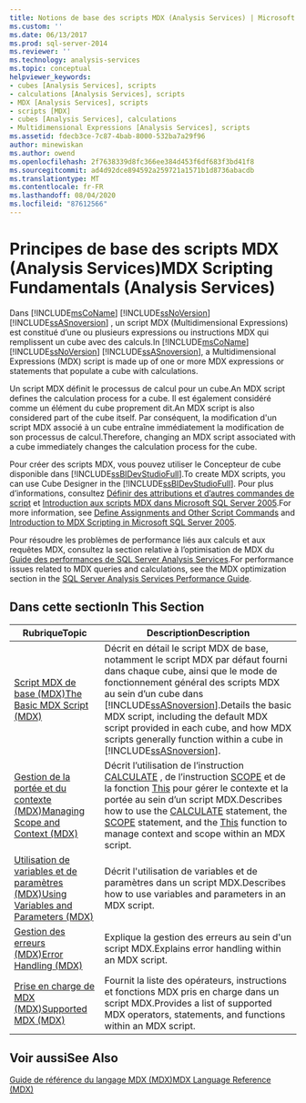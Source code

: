 ```yaml
---
title: Notions de base des scripts MDX (Analysis Services) | Microsoft Docs
ms.custom: ''
ms.date: 06/13/2017
ms.prod: sql-server-2014
ms.reviewer: ''
ms.technology: analysis-services
ms.topic: conceptual
helpviewer_keywords:
- cubes [Analysis Services], scripts
- calculations [Analysis Services], scripts
- MDX [Analysis Services], scripts
- scripts [MDX]
- cubes [Analysis Services], calculations
- Multidimensional Expressions [Analysis Services], scripts
ms.assetid: fdecb3ce-7c87-4bab-8000-532ba7a29f96
author: minewiskan
ms.author: owend
ms.openlocfilehash: 2f7638339d8fc366ee384d453f6df683f3bd41f8
ms.sourcegitcommit: ad4d92dce894592a259721a1571b1d8736abacdb
ms.translationtype: MT
ms.contentlocale: fr-FR
ms.lasthandoff: 08/04/2020
ms.locfileid: "87612566"
---
```

# <a name="mdx-scripting-fundamentals-analysis-services"></a><span data-ttu-id="c25cb-102">Principes de base des scripts MDX (Analysis Services)</span><span class="sxs-lookup"><span data-stu-id="c25cb-102">MDX Scripting Fundamentals (Analysis Services)</span></span>
  <span data-ttu-id="c25cb-103">Dans [!INCLUDE[msCoName](../../../includes/msconame-md.md)] [!INCLUDE[ssNoVersion](../../../includes/ssnoversion-md.md)] [!INCLUDE[ssASnoversion](../../../includes/ssasnoversion-md.md)] , un script MDX (Multidimensional Expressions) est constitué d’une ou plusieurs expressions ou instructions MDX qui remplissent un cube avec des calculs.</span><span class="sxs-lookup"><span data-stu-id="c25cb-103">In [!INCLUDE[msCoName](../../../includes/msconame-md.md)] [!INCLUDE[ssNoVersion](../../../includes/ssnoversion-md.md)] [!INCLUDE[ssASnoversion](../../../includes/ssasnoversion-md.md)], a Multidimensional Expressions (MDX) script is made up of one or more MDX expressions or statements that populate a cube with calculations.</span></span>  
  
 <span data-ttu-id="c25cb-104">Un script MDX définit le processus de calcul pour un cube.</span><span class="sxs-lookup"><span data-stu-id="c25cb-104">An MDX script defines the calculation process for a cube.</span></span> <span data-ttu-id="c25cb-105">Il est également considéré comme un élément du cube proprement dit.</span><span class="sxs-lookup"><span data-stu-id="c25cb-105">An MDX script is also considered part of the cube itself.</span></span> <span data-ttu-id="c25cb-106">Par conséquent, la modification d'un script MDX associé à un cube entraîne immédiatement la modification de son processus de calcul.</span><span class="sxs-lookup"><span data-stu-id="c25cb-106">Therefore, changing an MDX script associated with a cube immediately changes the calculation process for the cube.</span></span>  
  
 <span data-ttu-id="c25cb-107">Pour créer des scripts MDX, vous pouvez utiliser le Concepteur de cube disponible dans [!INCLUDE[ssBIDevStudioFull](../../../includes/ssbidevstudiofull-md.md)].</span><span class="sxs-lookup"><span data-stu-id="c25cb-107">To create MDX scripts, you can use Cube Designer in the [!INCLUDE[ssBIDevStudioFull](../../../includes/ssbidevstudiofull-md.md)].</span></span> <span data-ttu-id="c25cb-108">Pour plus d’informations, consultez [Définir des attributions et d’autres commandes de script](../define-assignments-and-other-script-commands.md) et [Introduction aux scripts MDX dans Microsoft SQL Server 2005](https://go.microsoft.com/fwlink/?LinkId=81892).</span><span class="sxs-lookup"><span data-stu-id="c25cb-108">For more information, see [Define Assignments and Other Script Commands](../define-assignments-and-other-script-commands.md) and [Introduction to MDX Scripting in Microsoft SQL Server 2005](https://go.microsoft.com/fwlink/?LinkId=81892).</span></span>  
  
 <span data-ttu-id="c25cb-109">Pour résoudre les problèmes de performance liés aux calculs et aux requêtes MDX, consultez la section relative à l’optimisation de MDX du [Guide des performances de SQL Server Analysis Services](https://go.microsoft.com/fwlink/p/?LinkId=399050).</span><span class="sxs-lookup"><span data-stu-id="c25cb-109">For performance issues related to MDX queries and calculations, see the MDX optimization section in the [SQL Server Analysis Services Performance Guide](https://go.microsoft.com/fwlink/p/?LinkId=399050).</span></span>  
  
## <a name="in-this-section"></a><span data-ttu-id="c25cb-110">Dans cette section</span><span class="sxs-lookup"><span data-stu-id="c25cb-110">In This Section</span></span>  
  
|<span data-ttu-id="c25cb-111">Rubrique</span><span class="sxs-lookup"><span data-stu-id="c25cb-111">Topic</span></span>|<span data-ttu-id="c25cb-112">Description</span><span class="sxs-lookup"><span data-stu-id="c25cb-112">Description</span></span>|  
|-----------|-----------------|  
|[<span data-ttu-id="c25cb-113">Script MDX de base &#40;MDX&#41;</span><span class="sxs-lookup"><span data-stu-id="c25cb-113">The Basic MDX Script &#40;MDX&#41;</span></span>](the-basic-mdx-script-mdx.md)|<span data-ttu-id="c25cb-114">Décrit en détail le script MDX de base, notamment le script MDX par défaut fourni dans chaque cube, ainsi que le mode de fonctionnement général des scripts MDX au sein d’un cube dans [!INCLUDE[ssASnoversion](../../../includes/ssasnoversion-md.md)].</span><span class="sxs-lookup"><span data-stu-id="c25cb-114">Details the basic MDX script, including the default MDX script provided in each cube, and how MDX scripts generally function within a cube in [!INCLUDE[ssASnoversion](../../../includes/ssasnoversion-md.md)].</span></span>|  
|[<span data-ttu-id="c25cb-115">Gestion de la portée et du contexte &#40;MDX&#41;</span><span class="sxs-lookup"><span data-stu-id="c25cb-115">Managing Scope and Context &#40;MDX&#41;</span></span>](managing-scope-and-context-mdx.md)|<span data-ttu-id="c25cb-116">Décrit l’utilisation de l’instruction [CALCULATE](/sql/mdx/mdx-scripting-calculate) , de l’instruction [SCOPE](/sql/mdx/mdx-scripting-scope) et de la fonction [This](/sql/mdx/this-mdx) pour gérer le contexte et la portée au sein d’un script MDX.</span><span class="sxs-lookup"><span data-stu-id="c25cb-116">Describes how to use the [CALCULATE](/sql/mdx/mdx-scripting-calculate) statement, the [SCOPE](/sql/mdx/mdx-scripting-scope) statement, and the [This](/sql/mdx/this-mdx) function to manage context and scope within an MDX script.</span></span>|  
|[<span data-ttu-id="c25cb-117">Utilisation de variables et de paramètres &#40;MDX&#41;</span><span class="sxs-lookup"><span data-stu-id="c25cb-117">Using Variables and Parameters &#40;MDX&#41;</span></span>](using-variables-and-parameters-mdx.md)|<span data-ttu-id="c25cb-118">Décrit l'utilisation de variables et de paramètres dans un script MDX.</span><span class="sxs-lookup"><span data-stu-id="c25cb-118">Describes how to use variables and parameters in an MDX script.</span></span>|  
|[<span data-ttu-id="c25cb-119">Gestion des erreurs &#40;MDX&#41;</span><span class="sxs-lookup"><span data-stu-id="c25cb-119">Error Handling &#40;MDX&#41;</span></span>](error-handling-mdx.md)|<span data-ttu-id="c25cb-120">Explique la gestion des erreurs au sein d'un script MDX.</span><span class="sxs-lookup"><span data-stu-id="c25cb-120">Explains error handling within an MDX script.</span></span>|  
|[<span data-ttu-id="c25cb-121">Prise en charge de MDX &#40;MDX&#41;</span><span class="sxs-lookup"><span data-stu-id="c25cb-121">Supported MDX &#40;MDX&#41;</span></span>](supported-mdx-mdx.md)|<span data-ttu-id="c25cb-122">Fournit la liste des opérateurs, instructions et fonctions MDX pris en charge dans un script MDX.</span><span class="sxs-lookup"><span data-stu-id="c25cb-122">Provides a list of supported MDX operators, statements, and functions within an MDX script.</span></span>|  
  
## <a name="see-also"></a><span data-ttu-id="c25cb-123">Voir aussi</span><span class="sxs-lookup"><span data-stu-id="c25cb-123">See Also</span></span>  
 [<span data-ttu-id="c25cb-124">Guide de référence du langage MDX &#40;MDX&#41;</span><span class="sxs-lookup"><span data-stu-id="c25cb-124">MDX Language Reference &#40;MDX&#41;</span></span>](/sql/mdx/mdx-language-reference-mdx)  
  
  
